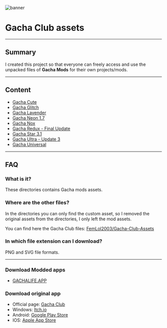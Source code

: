 ![banner](https://i.ytimg.com/vi/8wT9BWSFWzA/maxresdefault.jpg)
# Gacha Club assets
---

## Summary
I created this project so that everyone can freely access and use the unpacked files of **Gacha Mods** for their own projects/mods.

---
## Content
- [Gacha Cute](Gacha%20Cute/)
- [Gacha Glitch](Gacha%20Glitch/)
- [Gacha Lavender](Gacha%20Lavender/)
- [Gacha Neon 1.7](Gacha%20Neon%201.7/)
- [Gacha Nox](Gacha%20Nox/)
- [Gacha Redux - Final Update](Gacha%20Redux%20-%20Final%20Update/)
- [Gacha Star 3.1](Gacha%20Star%203.1/)
- [Gacha Ultra - Update 3](Gacha%20Ultra%20-%20Update%203/)
- [Gacha Universal](Gacha%20Universal/)

---
## FAQ

### What is it?
These directories contains Gacha mods assets.

### Where are the other files?
In the directories you can only find the custom asset, so I removed the original assets from the directories, I only left the mod assets.

You can find here the Gacha Club files: [FemLol2003/Gacha-Club-Assets](https://github.com/FemLol2003/Gacha-Club-Assets)

### In which file extension can I download?
PNG and SVG file formats.

---
### Download Modded apps
- [GACHALIFE.APP](https://gachalife.app/en/apk/)

### Download original app
- Official page: [Gacha Club](https://gacha.club/)
- Windows: [Itch.io](https://lunime.itch.io/gacha-club)
- Android: [Google Play Store](https://play.google.com/store/apps/details?id=air.com.lunime.gachaclub)
- IOS: [Apple App Store](https://apps.apple.com/us/app/gacha-club/id1527025761)
